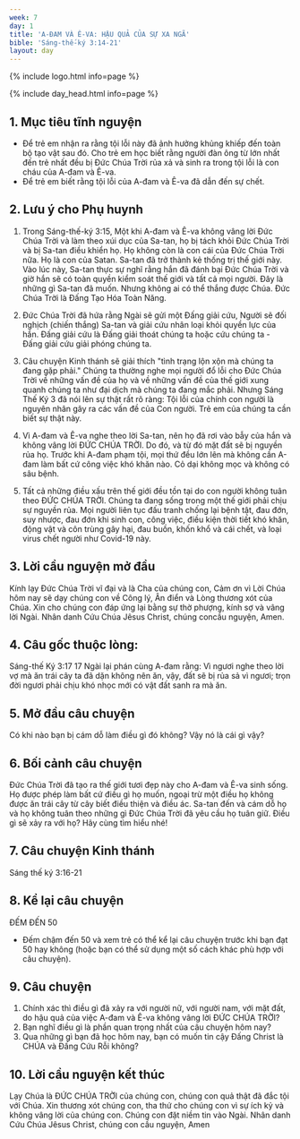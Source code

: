 ```yaml
---
week: 7
day: 1
title: 'A-ĐAM VÀ Ê-VA: HẬU QUẢ CỦA SỰ XA NGÃ'
bible: 'Sáng-thế-ký 3:14-21'
layout: day
---
```



{% include logo.html info=page %}

{% include day_head.html info=page %}

## 1. Mục tiêu tĩnh nguyện
- Để trẻ em nhận ra rằng tội lỗi này đã ảnh hưởng khủng khiếp đến toàn bộ tạo vật sau đó. Cho trẻ em học biết rằng người đàn ông từ lớn nhất đến trẻ nhất đều bị Đức Chúa Trời rủa xả và sinh ra trong tội lỗi là con cháu của A-đam và Ê-va.
- Để trẻ em biết rằng tội lỗi của A-đam và Ê-va đã dẫn đến sự chết.

## 2. Lưu ý cho Phụ huynh
1. Trong Sáng-thế-ký 3:15, Một khi A-đam và Ê-va không vâng lời Đức Chúa Trời và làm theo xúi dục của Sa-tan, họ bị tách khỏi Đức Chúa Trời và bị Sa-tan điều khiển họ. Họ không còn là con cái của Đức Chúa Trời nữa. Họ là con của Satan. Sa-tan đã trở thành kẻ thống trị thế giới này. Vào lúc này, Sa-tan thực sự nghĩ rằng hắn đã đánh bại Đức Chúa Trời và giờ hắn sẽ có toàn quyền kiểm soát thế giới và tất cả mọi người. Đây là những gì Sa-tan đã muốn. Nhưng không ai có thể thắng được Chúa. Đức Chúa Trời là Đấng Tạo Hóa Toàn Năng.

2. Đức Chúa Trời đã hứa rằng Ngài sẽ gửi một Đấng giải cứu, Người sẽ đối nghịch (chiến thắng) Sa-tan và giải cứu nhân loại khỏi quyền lực của hắn. Đấng giải cứu là Đấng giải thoát chúng ta hoặc cứu chúng ta - Đấng giải cứu  giải phóng chúng ta.

3. Câu chuyện Kinh thánh sẽ giải thích "tình trạng lộn xộn mà chúng ta đang gặp phải." Chúng ta thường nghe mọi người đổ lỗi cho Đức Chúa Trời về những vấn đề của họ và về những vấn đề của thế giới xung quanh chúng ta như đại dịch mà chúng ta đang mắc phải. Nhưng Sáng Thế Ký 3 đã nói lên sự thật rất rõ ràng: Tội lỗi của chính con người là nguyên nhân gây ra các vấn đề của Con người. Trẻ em của chúng ta cần biết sự thật này.

4. Vì A-đam và Ê-va nghe theo lời Sa-tan, nên họ đã rơi vào bẫy của hắn và không vâng lời ĐỨC CHÚA TRỜI. Do đó, và từ đó mặt đất sẽ bị nguyền rủa họ. Trước khi A-đam phạm tội, mọi thứ đều lớn lên mà không cần A-đam làm bất cứ công việc khó khăn nào. Cỏ dại không mọc và không có sâu bệnh.

5. Tất cả những điều xấu trên thế giới đều tồn tại do con người không tuân theo ĐỨC CHÚA TRỜI. Chúng ta đang sống trong một thế giới phải chịu sự nguyền rủa. Mọi người liên tục đấu tranh chống lại bệnh tật, đau đớn, suy nhược, đau đớn khi sinh con, công việc, điều kiện thời tiết khó khăn, động vật và côn trùng gây hại, đau buồn, khốn khổ và cái chết, và loại virus chết người như Covid-19 này.

## 3. Lời cầu nguyện mở đầu
Kính lạy Đức Chúa Trời vĩ đại và là Cha của chúng con, Cảm ơn vì Lời Chúa hôm nay sẽ dạy chúng con về Công lý, Ân điển và Lòng thương xót của Chúa. Xin cho chúng con đáp ứng lại bằng sự thờ phượng, kính sợ và vâng lời Ngài. Nhân danh Cứu Chúa Jêsus Christ, chúng concầu nguyện, Amen.

## 4. Câu gốc thuộc lòng:
Sáng-thế Ký 3:17
17 Ngài lại phán cùng A-đam rằng: Vì ngươi nghe theo lời vợ mà ăn trái cây ta đã dặn không nên ăn, vậy, đất sẽ bị rủa sả vì ngươi; trọn đời ngươi phải chịu khó nhọc mới có vật đất sanh ra mà ăn.


## 5. Mở đầu câu chuyện
Có khi nào bạn bị cám dỗ làm điều gì đó không? Vậy nó là cái gì vậy?

## 6. Bối cảnh câu chuyện
Đức Chúa Trời đã tạo ra thế giới tươi đẹp này cho A-đam và Ê-va sinh sống. Họ được phép làm bất cứ điều gì họ muốn, ngoại trừ một điều họ không được ăn trái cây từ cây biết điều thiện và điều ác. Sa-tan đến và cám dỗ họ và họ không tuân theo những gì Đức Chúa Trời đã yêu cầu họ tuân giữ. Điều gì sẽ xảy ra với họ? Hãy cùng tìm hiểu nhé!

## 7. Câu chuyện Kinh thánh
Sáng thế ký 3:16-21

## 8. Kể lại câu chuyện
ĐẾM ĐẾN 50
- Đếm chậm đến 50 và xem trẻ có thể kể lại câu chuyện trước khi bạn đạt 50 hay không (hoặc bạn có thể sử dụng một số cách khác phù hợp với câu chuyện).

## 9. Câu chuyện
1. Chính xác thì điều gì đã xảy ra với người nữ, với người nam, với mặt đất, do hậu quả của việc A-đam và Ê-va không vâng lời ĐỨC CHÚA TRỜI?
2. Bạn nghĩ điều gì là phần quan trọng nhất của câu chuyện hôm nay?
3. Qua những gì bạn đã học hôm nay, bạn có muốn tin cậy Đấng Christ là CHÚA và Đấng Cứu Rỗi không?

## 10. Lời cầu nguyện kết thúc
Lạy Chúa là ĐỨC CHÚA TRỜI của chúng con, chúng con quả thật đã đắc tội với Chúa. Xin thương xót chúng con, tha thứ cho chúng con vì sự ích kỷ và không vâng lời của chúng con. Chúng con đặt niềm tin vào Ngài. Nhân danh Cứu Chúa Jêsus Christ, chúng con cầu nguyện, Amen
